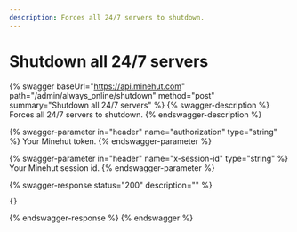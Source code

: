 ```yaml
---
description: Forces all 24/7 servers to shutdown.
---
```


# Shutdown all 24/7 servers

{% swagger baseUrl="https://api.minehut.com" path="/admin/always_online/shutdown" method="post" summary="Shutdown all 24/7 servers" %}
{% swagger-description %}
Forces all 24/7 servers to shutdown.
{% endswagger-description %}

{% swagger-parameter in="header" name="authorization" type="string" %}
Your Minehut token.
{% endswagger-parameter %}

{% swagger-parameter in="header" name="x-session-id" type="string" %}
Your Minehut session id.
{% endswagger-parameter %}

{% swagger-response status="200" description="" %}
```
{}
```
{% endswagger-response %}
{% endswagger %}
